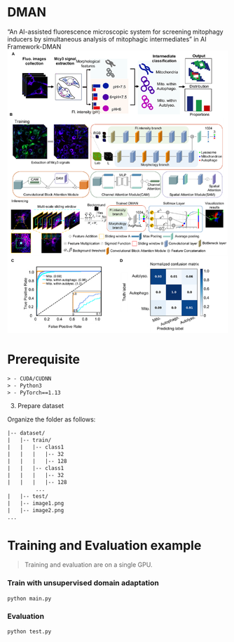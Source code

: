 

# DMAN
“An AI-assisted fluorescence microscopic system for screening mitophagy inducers by simultaneous analysis of mitophagic intermediates” in AI Framework-DMAN
![illustration](fig1.png)
# Prerequisite
```
> - CUDA/CUDNN
> - Python3
> - PyTorch==1.13
```
3. Prepare dataset

Organize the folder as follows:

```
|-- dataset/
|   |-- train/
|   |   |-- class1
|   |   |   |-- 32
|   |   |   |-- 128
|   |   |-- class1
|   |   |   |-- 32
|   |   |   |-- 128
         ...
|   |-- test/
|   |-- image1.png
|   |-- image2.png
...
```
# Training and Evaluation example

> Training and evaluation are on a single GPU.

### Train with unsupervised domain adaptation 

```
python main.py
```
### Evaluation

```
python test.py
```


